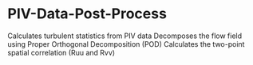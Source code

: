 # PIV-Data-Post-Process
Calculates turbulent statistics from PIV data
Decomposes the flow field using Proper Orthogonal Decomposition (POD)
Calculates the two-point spatial correlation (Ruu and Rvv)
